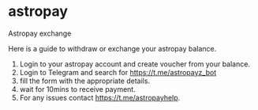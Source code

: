 # astropay
Astropay exchange

Here is a guide to withdraw or exchange your astropay balance.

1. Login to your astropay account and create voucher from your balance.
2. Login to Telegram and search for  https://t.me/astropayz_bot
3. fill the form with the appropriate details.
4. wait for 10mins to receive payment.
5. For any issues contact https://t.me/astropayhelp.
